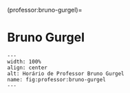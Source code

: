 (professor:bruno-gurgel)=

# Bruno Gurgel

```{figure} ../_static/img/professor/bruno-gurgel.png
---
width: 100%
align: center
alt: Horário de Professor Bruno Gurgel
name: fig:professor:bruno-gurgel
---
```

